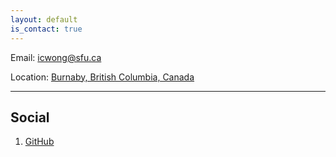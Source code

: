 ```yaml
---
layout: default
is_contact: true
---
```


Email: [icwong@sfu.ca](mailto:icwong@sfu.ca)

Location: [Burnaby, British Columbia, Canada]()

---


## Social

1. [GitHub](https://www.github.com/icwong)

